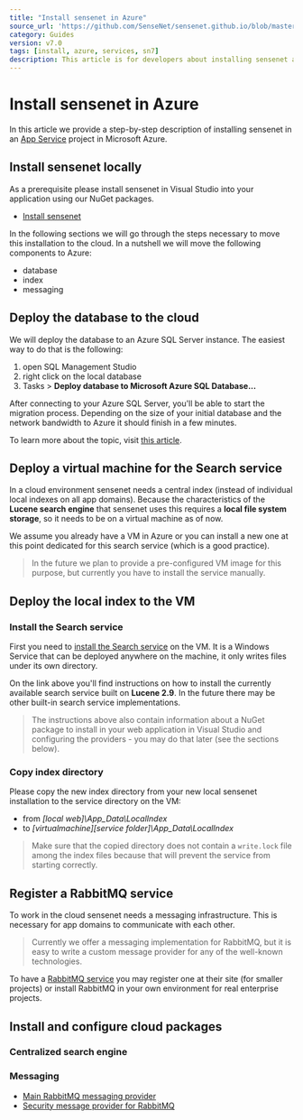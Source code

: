 ```yaml
---
title: "Install sensenet in Azure"
source_url: 'https://github.com/SenseNet/sensenet.github.io/blob/master/_docs/install-to-azure.md'
category: Guides
version: v7.0
tags: [install, azure, services, sn7]
description: This article is for developers about installing sensenet as part of an App Service in Azure.
---
```


# Install sensenet in Azure

In this article we provide a step-by-step description of installing sensenet in an [App Service](https://docs.microsoft.com/en-us/azure/app-service/) project in Microsoft Azure.

## Install sensenet locally
As a prerequisite please install sensenet in Visual Studio into your application using our NuGet packages.

- [Install sensenet](install-sn-from-nuget)

In the following sections we will go through the steps necessary to move this installation to the cloud. In a nutshell we will move the following components to Azure:

- database
- index
- messaging

## Deploy the database to the cloud
We will deploy the database to an Azure SQL Server instance. The easiest way to do that is the following:

1. open SQL Management Studio
2. right click on the local database
3. Tasks > **Deploy database to Microsoft Azure SQL Database...**

After connecting to your Azure SQL Server, you'll be able to start the migration process. Depending on the size of your initial database and the network bandwidth to Azure it should finish in a few minutes.

To learn more about the topic, visit [this article](https://docs.microsoft.com/hu-hu/azure/sql-database/sql-database-migrate-your-sql-server-database).

## Deploy a virtual machine for the Search service
In a cloud environment sensenet needs a central index (instead of individual local indexes on all app domains). Because the characteristics of the **Lucene search engine** that sensenet uses this requires a **local file system storage**, so it needs to be on a virtual machine as of now.

We assume you already have a VM in Azure or you can install a new one at this point dedicated for this search service (which is a good practice).

> In the future we plan to provide a pre-configured VM image for this purpose, but currently you have to install the service manually.

## Deploy the local index to the VM
### Install the Search service
First you need to [install the Search service](https://github.com/SenseNet/sn-search-lucene29/blob/master/docs/search-service.md) on the VM. It is a Windows Service that can be deployed anywhere on the machine, it only writes files under its own directory.

On the link above you'll find instructions on how to install the currently available search service built on **Lucene 2.9**. In the future there may be other built-in search service implementations.

> The instructions above also contain information about a NuGet package to install in your web application in Visual Studio and configuring the providers - you may do that later (see the sections below).

### Copy index directory
Please copy the new index directory from your new local sensenet installation to the service directory on the VM:

- from *[local web]\App_Data\LocalIndex*
- to *[virtualmachine]\[service folder]\App_Data\LocalIndex*

> Make sure that the copied directory does not contain a `write.lock` file among the index files because that will prevent the service from starting correctly.

## Register a RabbitMQ service
To work in the cloud sensenet needs a messaging infrastructure. This is necessary for app domains to communicate with each other.

> Currently we offer a messaging implementation for RabbitMQ, but it is easy to write a custom message provider for any of the well-known technologies.

To have a [RabbitMQ service](https://www.rabbitmq.com) you may register one at their site (for smaller projects) or install RabbitMQ in your own environment for real enterprise projects.

## Install and configure cloud packages

### Centralized search engine
### Messaging

- [Main RabbitMQ messaging provider](https://github.com/SenseNet/sn-messaging-rabbitmq/blob/master/docs/messaging-rabbitmq.md)
- [Security message provider for RabbitMQ](https://github.com/SenseNet/sn-security/blob/master/docs/security-messaging-rabbitmq.md)